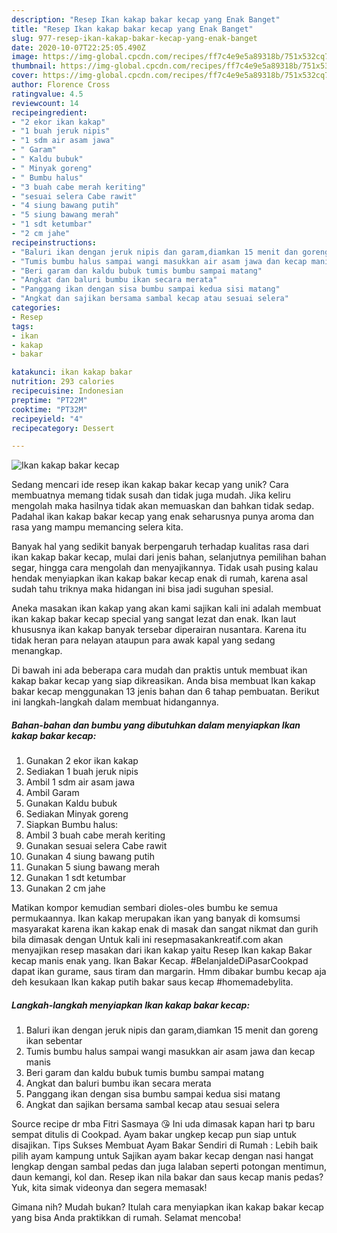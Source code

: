 ```yaml
---
description: "Resep Ikan kakap bakar kecap yang Enak Banget"
title: "Resep Ikan kakap bakar kecap yang Enak Banget"
slug: 977-resep-ikan-kakap-bakar-kecap-yang-enak-banget
date: 2020-10-07T22:25:05.490Z
image: https://img-global.cpcdn.com/recipes/ff7c4e9e5a89318b/751x532cq70/ikan-kakap-bakar-kecap-foto-resep-utama.jpg
thumbnail: https://img-global.cpcdn.com/recipes/ff7c4e9e5a89318b/751x532cq70/ikan-kakap-bakar-kecap-foto-resep-utama.jpg
cover: https://img-global.cpcdn.com/recipes/ff7c4e9e5a89318b/751x532cq70/ikan-kakap-bakar-kecap-foto-resep-utama.jpg
author: Florence Cross
ratingvalue: 4.5
reviewcount: 14
recipeingredient:
- "2 ekor ikan kakap"
- "1 buah jeruk nipis"
- "1 sdm air asam jawa"
- " Garam"
- " Kaldu bubuk"
- " Minyak goreng"
- " Bumbu halus"
- "3 buah cabe merah keriting"
- "sesuai selera Cabe rawit"
- "4 siung bawang putih"
- "5 siung bawang merah"
- "1 sdt ketumbar"
- "2 cm jahe"
recipeinstructions:
- "Baluri ikan dengan jeruk nipis dan garam,diamkan 15 menit dan goreng ikan sebentar"
- "Tumis bumbu halus sampai wangi masukkan air asam jawa dan kecap manis"
- "Beri garam dan kaldu bubuk tumis bumbu sampai matang"
- "Angkat dan baluri bumbu ikan secara merata"
- "Panggang ikan dengan sisa bumbu sampai kedua sisi matang"
- "Angkat dan sajikan bersama sambal kecap atau sesuai selera"
categories:
- Resep
tags:
- ikan
- kakap
- bakar

katakunci: ikan kakap bakar 
nutrition: 293 calories
recipecuisine: Indonesian
preptime: "PT22M"
cooktime: "PT32M"
recipeyield: "4"
recipecategory: Dessert

---
```



![Ikan kakap bakar kecap](https://img-global.cpcdn.com/recipes/ff7c4e9e5a89318b/751x532cq70/ikan-kakap-bakar-kecap-foto-resep-utama.jpg)

Sedang mencari ide resep ikan kakap bakar kecap yang unik? Cara membuatnya memang tidak susah dan tidak juga mudah. Jika keliru mengolah maka hasilnya tidak akan memuaskan dan bahkan tidak sedap. Padahal ikan kakap bakar kecap yang enak seharusnya punya aroma dan rasa yang mampu memancing selera kita.

Banyak hal yang sedikit banyak berpengaruh terhadap kualitas rasa dari ikan kakap bakar kecap, mulai dari jenis bahan, selanjutnya pemilihan bahan segar, hingga cara mengolah dan menyajikannya. Tidak usah pusing kalau hendak menyiapkan ikan kakap bakar kecap enak di rumah, karena asal sudah tahu triknya maka hidangan ini bisa jadi suguhan spesial.

Aneka masakan ikan kakap yang akan kami sajikan kali ini adalah membuat ikan kakap bakar kecap special yang sangat lezat dan enak. Ikan laut khususnya ikan kakap banyak tersebar diperairan nusantara. Karena itu tidak heran para nelayan ataupun para awak kapal yang sedang menangkap.


Di bawah ini ada beberapa cara mudah dan praktis untuk membuat ikan kakap bakar kecap yang siap dikreasikan. Anda bisa membuat Ikan kakap bakar kecap menggunakan 13 jenis bahan dan 6 tahap pembuatan. Berikut ini langkah-langkah dalam membuat hidangannya.

<!--inarticleads1-->

##### Bahan-bahan dan bumbu yang dibutuhkan dalam menyiapkan Ikan kakap bakar kecap:

1. Gunakan 2 ekor ikan kakap
1. Sediakan 1 buah jeruk nipis
1. Ambil 1 sdm air asam jawa
1. Ambil  Garam
1. Gunakan  Kaldu bubuk
1. Sediakan  Minyak goreng
1. Siapkan  Bumbu halus:
1. Ambil 3 buah cabe merah keriting
1. Gunakan sesuai selera Cabe rawit
1. Gunakan 4 siung bawang putih
1. Gunakan 5 siung bawang merah
1. Gunakan 1 sdt ketumbar
1. Gunakan 2 cm jahe


Matikan kompor kemudian sembari dioles-oles bumbu ke semua permukaannya. Ikan kakap merupakan ikan yang banyak di komsumsi masyarakat karena ikan kakap enak di masak dan sangat nikmat dan gurih bila dimasak dengan Untuk kali ini resepmasakankreatif.com akan menyajikan resep masakan dari ikan kakap yaitu Resep Ikan kakap Bakar kecap manis enak yang. Ikan Bakar Kecap. #BelanjaIdeDiPasarCookpad dapat ikan gurame, saus tiram dan margarin. Hmm dibakar bumbu kecap aja deh kesukaan Ikan kakap putih bakar saus kecap #homemadebylita. 

<!--inarticleads2-->

##### Langkah-langkah menyiapkan Ikan kakap bakar kecap:

1. Baluri ikan dengan jeruk nipis dan garam,diamkan 15 menit dan goreng ikan sebentar
1. Tumis bumbu halus sampai wangi masukkan air asam jawa dan kecap manis
1. Beri garam dan kaldu bubuk tumis bumbu sampai matang
1. Angkat dan baluri bumbu ikan secara merata
1. Panggang ikan dengan sisa bumbu sampai kedua sisi matang
1. Angkat dan sajikan bersama sambal kecap atau sesuai selera


Source recipe dr mba Fitri Sasmaya 😘 Ini uda dimasak kapan hari tp baru sempat ditulis di Cookpad. Ayam bakar ungkep kecap pun siap untuk disajikan. Tips Sukses Membuat Ayam Bakar Sendiri di Rumah : Lebih baik pilih ayam kampung untuk Sajikan ayam bakar kecap dengan nasi hangat lengkap dengan sambal pedas dan juga lalaban seperti potongan mentimun, daun kemangi, kol dan. Resep ikan nila bakar dan saus kecap manis pedas? Yuk, kita simak videonya dan segera memasak! 

Gimana nih? Mudah bukan? Itulah cara menyiapkan ikan kakap bakar kecap yang bisa Anda praktikkan di rumah. Selamat mencoba!
